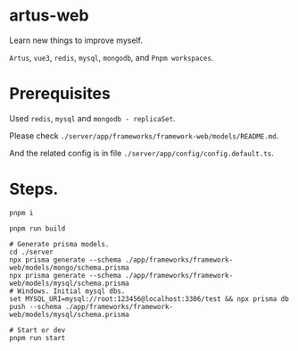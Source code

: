 # artus-web
Learn new things to improve myself.

`Artus`, `vue3`, `redis`, `mysql`, `mongodb`, and `Pnpm workspaces`.

# Prerequisites
Used `redis`, `mysql` and `mongodb - replicaSet`.

Please check `./server/app/frameworks/framework-web/models/README.md`.

And the related config is in file `./server/app/config/config.default.ts`.

# Steps.
```shell
pnpm i

pnpm run build

# Generate prisma models.
cd ./server
npx prisma generate --schema ./app/frameworks/framework-web/models/mongo/schema.prisma
npx prisma generate --schema ./app/frameworks/framework-web/models/mysql/schema.prisma
# Windows. Initial mysql dbs.
set MYSQL_URI=mysql://root:123456@localhost:3306/test && npx prisma db push --schema ./app/frameworks/framework-web/models/mysql/schema.prisma

# Start or dev
pnpm run start
```
